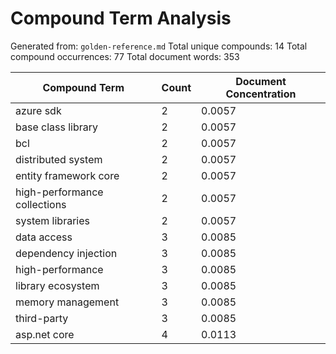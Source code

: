 # Compound Term Analysis

Generated from: `golden-reference.md`
Total unique compounds: 14
Total compound occurrences: 77
Total document words: 353

| Compound Term | Count | Document Concentration |
|---------------|-------|------------------------|
| azure sdk | 2 | 0.0057 |
| base class library | 2 | 0.0057 |
| bcl | 2 | 0.0057 |
| distributed system | 2 | 0.0057 |
| entity framework core | 2 | 0.0057 |
| high-performance collections | 2 | 0.0057 |
| system libraries | 2 | 0.0057 |
| data access | 3 | 0.0085 |
| dependency injection | 3 | 0.0085 |
| high-performance | 3 | 0.0085 |
| library ecosystem | 3 | 0.0085 |
| memory management | 3 | 0.0085 |
| third-party | 3 | 0.0085 |
| asp.net core | 4 | 0.0113 |
